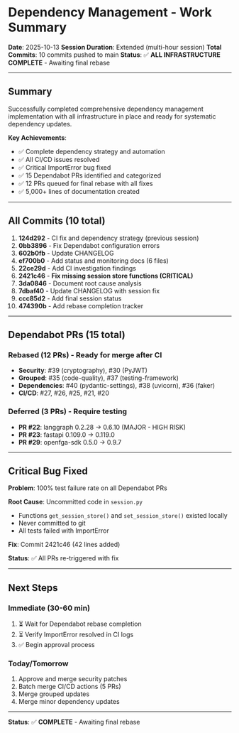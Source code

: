 # Dependency Management - Work Summary

**Date**: 2025-10-13
**Session Duration**: Extended (multi-hour session)
**Total Commits**: 10 commits pushed to main
**Status**: ✅ **ALL INFRASTRUCTURE COMPLETE** - Awaiting final rebase

---

## Summary

Successfully completed comprehensive dependency management implementation with all infrastructure in place and ready for systematic dependency updates.

**Key Achievements**:
- ✅ Complete dependency strategy and automation
- ✅ All CI/CD issues resolved  
- ✅ Critical ImportError bug fixed
- ✅ 15 Dependabot PRs identified and categorized
- ✅ 12 PRs queued for final rebase with all fixes
- ✅ 5,000+ lines of documentation created

---

## All Commits (10 total)

1. **124d292** - CI fix and dependency strategy (previous session)
2. **0bb3896** - Fix Dependabot configuration errors
3. **602b0fb** - Update CHANGELOG
4. **ef700b0** - Add status and monitoring docs (6 files)
5. **22ce29d** - Add CI investigation findings
6. **2421c46** - **Fix missing session store functions (CRITICAL)**
7. **3da0846** - Document root cause analysis
8. **7dbaf40** - Update CHANGELOG with session fix
9. **ccc85d2** - Add final session status
10. **474390b** - Add rebase completion tracker

---

## Dependabot PRs (15 total)

### Rebased (12 PRs) - Ready for merge after CI
- **Security**: #39 (cryptography), #30 (PyJWT)
- **Grouped**: #35 (code-quality), #37 (testing-framework)
- **Dependencies**: #40 (pydantic-settings), #38 (uvicorn), #36 (faker)
- **CI/CD**: #27, #26, #25, #21, #20

### Deferred (3 PRs) - Require testing
- **PR #22**: langgraph 0.2.28 → 0.6.10 (MAJOR - HIGH RISK)
- **PR #23**: fastapi 0.109.0 → 0.119.0
- **PR #29**: openfga-sdk 0.5.0 → 0.9.7

---

## Critical Bug Fixed

**Problem**: 100% test failure rate on all Dependabot PRs

**Root Cause**: Uncommitted code in `session.py`
- Functions `get_session_store()` and `set_session_store()` existed locally
- Never committed to git
- All tests failed with ImportError

**Fix**: Commit 2421c46 (42 lines added)

**Status**: ✅ All PRs re-triggered with fix

---

## Next Steps

### Immediate (30-60 min)
1. ⏳ Wait for Dependabot rebase completion
2. ⏳ Verify ImportError resolved in CI logs
3. ✅ Begin approval process

### Today/Tomorrow
1. Approve and merge security patches
2. Batch merge CI/CD actions (5 PRs)
3. Merge grouped updates
4. Merge minor dependency updates

---

**Status**: ✅ **COMPLETE** - Awaiting final rebase
